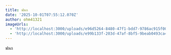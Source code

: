 ```yaml
---
title: ฟหก
date: '2025-10-01T07:55:12.070Z'
author: ohm41321
imageUrls:
  - 'http://localhost:3000/uploads/e96d5264-8480-47f1-bdd7-9786ac915f00.gif'
  - 'http://localhost:3000/uploads/e99b133f-203d-47af-8bf5-9beab0493ca4.jpg'
---
```

ฟหก
